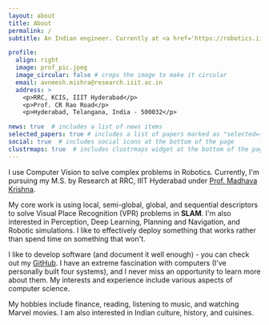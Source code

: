 ```yaml
---
layout: about
title: About
permalink: /
subtitle: An Indian engineer. Currently at <a href='https://robotics.iiit.ac.in/'>RRC</a>.

profile:
  align: right
  image: prof_pic.jpeg
  image_circular: false # crops the image to make it circular
  email: avneesh.mishra@research.iiit.ac.in
  address: >
    <p>RRC, KCIS, IIIT Hyderabad</p>
    <p>Prof. CR Rao Road</p>
    <p>Hyderabad, Telangana, India - 500032</p>

news: true  # includes a list of news items
selected_papers: true # includes a list of papers marked as "selected={true}"
social: true  # includes social icons at the bottom of the page
clustrmaps: true  # includes clustrmaps widget at the bottom of the page
---
```


I use Computer Vision to solve complex problems in Robotics. Currently, I'm pursuing my M.S. by Research at RRC, IIIT Hyderabad under [Prof. Madhava Krishna](https://robotics.iiit.ac.in/faculty_mkrishna/).

My core work is using local, semi-global, global, and sequential descriptors to solve Visual Place Recognition (VPR) problems in **SLAM**. I'm also interested in Perception, Deep Learning, Planning and Navigation, and Robotic simulations. I like to effectively deploy something that works rather than spend time on something that won't.

I like to develop software (and document it well enough) - you can check out my [GitHub](https://github.com/TheProjectsGuy). I have an extreme fascination with computers (I've personally built four systems), and I never miss an opportunity to learn more about them. My interests and experience include various aspects of computer science.

My hobbies include finance, reading, listening to music, and watching Marvel movies. I am also interested in Indian culture, history, and cuisines.

<!-- > If you have benefited from (or like) my work, or simply want to be generous, please consider to assist me financially through UPI (India) `theprojectsguy@ybl`, [buy me a coffee](https://liberapay.com/avneesh_m/donate), [sponsor me on GitHub](https://github.com/sponsors/TheProjectsGuy), or [liberapay](https://liberapay.com/avneesh_m/donate). I'll be very grateful for your help. -->
